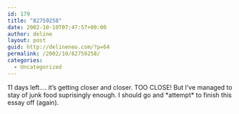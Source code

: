 ```yaml
---
id: 179
title: "82759258"
date: 2002-10-10T07:47:57+00:00
author: deline
layout: post
guid: http://delineneo.com/?p=64
permalink: /2002/10/82759258/
categories:
  - Uncategorized
---
```

11 days left&#8230;. it&#8217;s getting closer and closer. TOO CLOSE! But I&#8217;ve managed to stay of junk food suprisingly enough. I should go and \*attempt\* to finish this essay off (again).